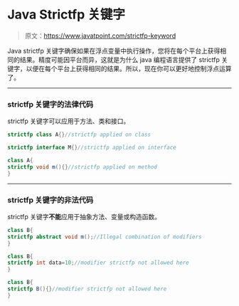 # Java Strictfp 关键字

> 原文：<https://www.javatpoint.com/strictfp-keyword>

Java strictfp 关键字确保如果在浮点变量中执行操作，您将在每个平台上获得相同的结果。精度可能因平台而异，这就是为什么 java 编程语言提供了 strictfp 关键字，以便在每个平台上获得相同的结果。所以，现在你可以更好地控制浮点运算了。

* * *

### strictfp 关键字的法律代码

strictfp 关键字可以应用于方法、类和接口。

```java
strictfp class A{}//strictfp applied on class

```

```java
strictfp interface M{}//strictfp applied on interface

```

```java
class A{
strictfp void m(){}//strictfp applied on method
}

```

* * *

### strictfp 关键字的非法代码

strictfp 关键字**不能**应用于抽象方法、变量或构造函数。

```java
class B{
strictfp abstract void m();//Illegal combination of modifiers
}

```

```java
class B{
strictfp int data=10;//modifier strictfp not allowed here
}

```

```java
class B{
strictfp B(){}//modifier strictfp not allowed here
}

```